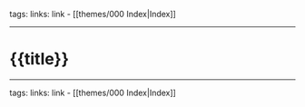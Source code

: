 tags: 
links: link - [[themes/000 Index|Index]]

---
# {{title}}



---
tags: 
links: link - [[themes/000 Index|Index]]